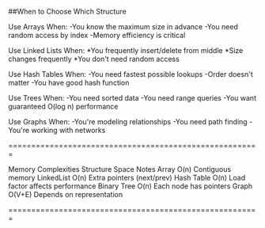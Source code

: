##When to Choose Which Structure

Use Arrays When:
-You know the maximum size in advance
-You need random access by index
-Memory efficiency is critical

Use Linked Lists When:
*You frequently insert/delete from middle
*Size changes frequently
*You don't need random access

Use Hash Tables When:
-You need fastest possible lookups
-Order doesn't matter
-You have good hash function

Use Trees When:
-You need sorted data
-You need range queries
-You want guaranteed O(log n) performance

Use Graphs When:
-You're modeling relationships
-You need path finding
-You're working with networks

=======================================================

Memory Complexities
Structure	Space	Notes
Array	O(n)	Contiguous memory
LinkedList	O(n)	Extra pointers (next/prev)
Hash Table	O(n)	Load factor affects performance
Binary Tree	O(n)	Each node has pointers
Graph	O(V+E)	Depends on representation

=======================================================
